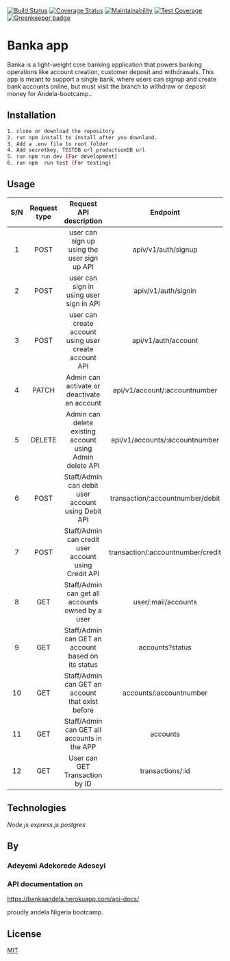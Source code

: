 [![Build Status](https://travis-ci.org/Adekoreday/BankaApp.svg?branch=develop)](https://travis-ci.org/Adekoreday/BankaApp)  [![Coverage Status](https://coveralls.io/repos/github/Adekoreday/BankaApp/badge.svg?branch=develop)](https://coveralls.io/github/Adekoreday/BankaApp?branch=develop)
[![Maintainability](https://api.codeclimate.com/v1/badges/5ae99f8d964b493b7656/maintainability)](https://codeclimate.com/github/Adekoreday/BankaApp/maintainability)
[![Test Coverage](https://api.codeclimate.com/v1/badges/5ae99f8d964b493b7656/test_coverage)](https://codeclimate.com/github/Adekoreday/BankaApp/test_coverage) [![Greenkeeper badge](https://badges.greenkeeper.io/Adekoreday/BankaApp.svg)](https://greenkeeper.io/)


# Banka app

Banka is a light-weight core banking application that powers banking operations like account creation, customer deposit and withdrawals. This app is meant to support a single bank, where users can signup and create bank accounts online, but must visit the branch to withdraw or deposit money for Andela-bootcamp.. 


## Installation


```bash
1. clone or download the repository
2. run npm install to install after you downlaod.
3. Add a .env file to root folder
4. Add secretkey, TESTDB url productionDB url
5. run npm run dev (For development)
6. run npm  run test (For testing)


```

## Usage


| S/N| Request type   |  Request API description                                   | Endpoint                     			|
|:--:|:--------------:|:---------------------------------------------------------:|:-----------------------------------:|
|  1 |  POST	        |    user can sign up using the user sign up API             |  apiv/v1/auth/signup               |
|  2 | POST           | user can sign in using user sign in API                    | apiv/v1/auth/signin                |
|  3 | POST           |  user can create account using user create account API     |  api/v1/auth/account               |
|  4 | PATCH          | Admin can activate or deactivate an account                | api/v1/account/:accountnumber      |
|  5 | DELETE	        | Admin can delete existing account using Admin delete API   |  api/v1/accounts/:accountnumber    |
|  6 | POST	          | Staff/Admin can debit user account using Debit API	       | transaction/:accountnumber/debit   |
|  7 | POST	          | Staff/Admin can credit user account using Credit API	     | transaction/:accountnumber/credit  |
|  8 | GET 	          | Staff/Admin can get all accounts owned by a user           | user/:mail/accounts                |
|  9 | GET	          | Staff/Admin can GET an account based on its status  	     | accounts?status                    |
| 10 | GET            | Staff/Admin can GET an  account that exist before   	     | accounts/:accountnumber 					  |
| 11 | GET            | Staff/Admin can GET all accounts in the APP         	     | accounts													  |
| 12 | GET	          | User can GET Transaction by ID												     | transactions/:id								    |

## Technologies 
*Node.js*
*express.js*
*postgres*

## By 
### Adeyemi Adekorede Adeseyi

### API documentation on

https://bankaandela.herokuapp.com/api-docs/

proudly andela Nigeria bootcamp. 

## License
[MIT](https://choosealicense.com/licenses/mit/)
